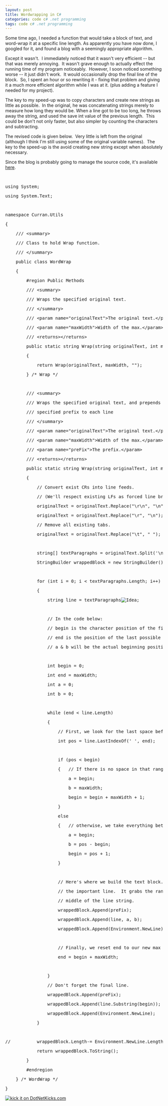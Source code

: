 ```yaml
---
layout: post
title: Wordwrapping in C#
categories: code c# .net programming
tags: code c# .net programming
---
```


  <p>Some time ago, I needed a function that would take a block of text, and word-wrap it at a specific line length. As apparently you have now done, I googled for it, and found a blog with a seemingly appropriate algorithm.  </p> <p>Except it wasn't.  I immediately noticed that it wasn't very efficient -- but that was merely annoying.  It wasn't grave enough to actually effect the running time of my program noticeably.  However, I soon noticed something worse -- it just didn't work.  It would occasionally drop the final line of the block.  So, I spent an hour or so rewriting it - fixing that problem and giving it a much more efficient algorithm while I was at it. (plus adding a feature I needed for my project).</p> <p>The key to my speed-up was to copy characters and create new strings as little as possible.  In the original, he was concatenating strings merely to measure how long they would be. When a line got to be too long, he throws away the string, and used the save int value of the previous length.  This could be don't not only faster, but also simpler by counting the characters and subtracting.</p> <p>The revised code is given below.  Very little is left from the original (although I think I'm still using some of the original variable names).  The key to the speed-up is the avoid creating new string except when absolutely necessary.</p> <p>Since the blog is probably going to manage the source code, it's available <a href="http://honestillusion.com/files/folders/c-sharp/entry3945.aspx">here</a>.</p> <p> </p> <div class="csharpcode"><pre class="alt"><span class="kwrd">using</span> System;</pre><pre><span class="kwrd">using</span> System.Text;</pre><pre class="alt"> </pre><pre><span class="kwrd">namespace</span> Curran.Utils</pre><pre class="alt">{</pre><pre>    <span class="rem">/// &lt;summary&gt;</span></pre><pre class="alt">    <span class="rem">/// Class to hold Wrap function.</span></pre><pre>    <span class="rem">/// &lt;/summary&gt;</span></pre><pre class="alt">    <span class="kwrd">public</span> <span class="kwrd">class</span> WordWrap</pre><pre>    {</pre><pre class="alt">        <span class="preproc">#region</span> Public Methods</pre><pre>        <span class="rem">/// &lt;summary&gt;</span></pre><pre class="alt">        <span class="rem">/// Wraps the specified original text.</span></pre><pre>        <span class="rem">/// &lt;/summary&gt;</span></pre><pre class="alt">        <span class="rem">/// &lt;param name="originalText"&gt;The original text.&lt;/param&gt;</span></pre><pre>        <span class="rem">/// &lt;param name="maxWidth"&gt;Width of the max.&lt;/param&gt;</span></pre><pre class="alt">        <span class="rem">/// &lt;returns&gt;&lt;/returns&gt;</span></pre><pre>        <span class="kwrd">public</span> <span class="kwrd">static</span> <span class="kwrd">string</span> Wrap(<span class="kwrd">string</span> originalText, <span class="kwrd">int</span> maxWidth)</pre><pre class="alt">        {</pre><pre>            <span class="kwrd">return</span> Wrap(originalText, maxWidth, <span class="str">""</span>);</pre><pre class="alt">        } <span class="rem">/* Wrap */</span></pre><pre> </pre><pre class="alt">        <span class="rem">/// &lt;summary&gt;</span></pre><pre>        <span class="rem">/// Wraps the specified original text, and prepends the </span></pre><pre class="alt">        <span class="rem">/// specified prefix to each line</span></pre><pre>        <span class="rem">/// &lt;/summary&gt;</span></pre><pre class="alt">        <span class="rem">/// &lt;param name="originalText"&gt;The original text.&lt;/param&gt;</span></pre><pre>        <span class="rem">/// &lt;param name="maxWidth"&gt;Width of the max.&lt;/param&gt;</span></pre><pre class="alt">        <span class="rem">/// &lt;param name="preFix"&gt;The prefix.&lt;/param&gt;</span></pre><pre>        <span class="rem">/// &lt;returns&gt;&lt;/returns&gt;</span></pre><pre class="alt">        <span class="kwrd">public</span> <span class="kwrd">static</span> <span class="kwrd">string</span> Wrap(<span class="kwrd">string</span> originalText, <span class="kwrd">int</span> maxWidth, <span class="kwrd">string</span> preFix)</pre><pre>        {</pre><pre class="alt">            <span class="rem">// Convert exist CRs into line feeds.</span></pre><pre>            <span class="rem">// (We'll respect existing LFs as forced line breaks)</span></pre><pre class="alt">            originalText = originalText.Replace(<span class="str">"\r\n"</span>, <span class="str">"\n"</span>);</pre><pre>            originalText = originalText.Replace(<span class="str">"\r"</span>, <span class="str">"\n"</span>);</pre><pre class="alt">            <span class="rem">// Remove all existing tabs.</span></pre><pre>            originalText = originalText.Replace(<span class="str">"\t"</span>, <span class="str">" "</span>);</pre><pre class="alt"> </pre><pre>            <span class="kwrd">string</span>[] textParagraphs = originalText.Split(<span class="str">'\n'</span>);</pre><pre class="alt">            StringBuilder wrappedBlock = <span class="kwrd">new</span> StringBuilder();</pre><pre> </pre><pre class="alt">            <span class="kwrd">for</span> (<span class="kwrd">int</span> i = 0; i &lt; textParagraphs.Length; i++)</pre><pre>            {</pre><pre class="alt">                <span class="kwrd">string</span> line = textParagraphs<img src="http://honestillusion.com/emoticons/emotion-55.gif" alt="Idea" />;</pre><pre> </pre><pre class="alt">                <span class="rem">// In the code below:</span></pre><pre>                <span class="rem">// begin is the character position of the first char of the current line.</span></pre><pre class="alt">                <span class="rem">// end is the position of the last possible character in the current line.</span></pre><pre>                <span class="rem">// a &amp; b will be the actual beginning position &amp; length of the current line.</span></pre><pre class="alt"> </pre><pre>                <span class="kwrd">int</span> begin = 0;</pre><pre class="alt">                <span class="kwrd">int</span> end = maxWidth;</pre><pre>                <span class="kwrd">int</span> a = 0;</pre><pre class="alt">                <span class="kwrd">int</span> b = 0;</pre><pre> </pre><pre class="alt">                <span class="kwrd">while</span> (end &lt; line.Length)</pre><pre>                {</pre><pre class="alt">                    <span class="rem">// First, we look for the last space before the max size.</span></pre><pre>                    <span class="kwrd">int</span> pos = line.LastIndexOf(<span class="str">' '</span>, end);</pre><pre class="alt"> </pre><pre>                    <span class="kwrd">if</span> (pos &lt; begin)</pre><pre class="alt">                    {   <span class="rem">// If there is no space in that range, we just take all of it.</span></pre><pre>                        a = begin;</pre><pre class="alt">                        b = maxWidth;</pre><pre>                        begin = begin + maxWidth + 1;</pre><pre class="alt">                    }</pre><pre>                    <span class="kwrd">else</span></pre><pre class="alt">                    {   <span class="rem">// otherwise, we take everything between begin &amp; that space.</span></pre><pre>                        a = begin;</pre><pre class="alt">                        b = pos - begin;</pre><pre>                        begin = pos + 1;</pre><pre class="alt">                    }</pre><pre> </pre><pre class="alt">                    <span class="rem">// Here's where we build the text block. The second Append is</span></pre><pre>                    <span class="rem">// the important line.  It grabs the range of character from the </span></pre><pre class="alt">                    <span class="rem">// middle of the line string.</span></pre><pre>                    wrappedBlock.Append(preFix);</pre><pre class="alt">                    wrappedBlock.Append(line, a, b);</pre><pre>                    wrappedBlock.Append(Environment.NewLine);</pre><pre class="alt"> </pre><pre>                    <span class="rem">// Finally, we reset end to our new max position.</span></pre><pre class="alt">                    end = begin + maxWidth;</pre><pre> </pre><pre class="alt">                }</pre><pre>                <span class="rem">// Don't forget the final line.</span></pre><pre class="alt">                wrappedBlock.Append(preFix);</pre><pre>                wrappedBlock.Append(line.Substring(begin));</pre><pre class="alt">                wrappedBlock.Append(Environment.NewLine);</pre><pre>            }</pre><pre class="alt"> </pre><pre><span class="rem">//          wrappedBlock.Length-= Environment.NewLine.Length;        // remove final \r\n</span></pre><pre class="alt">            <span class="kwrd">return</span> wrappedBlock.ToString();</pre><pre>        }</pre><pre class="alt">        <span class="preproc">#endregion</span></pre><pre>    } <span class="rem">/* WordWrap */</span></pre><pre class="alt">}</pre></div><a href="http://www.dotnetkicks.com/kick/?url=http://honestillusion.com/blogs/blog_0/archive/2006/10/06/Wordwrapping-in-C_2300_.aspx"><img alt="kick it on DotNetKicks.com" src="http://www.dotnetkicks.com/Services/Images/KickItImageGenerator.ashx?url=http://honestillusion.com/blogs/blog_0/archive/2006/10/06/Wordwrapping-in-C_2300_.aspx" border="0" /></a>